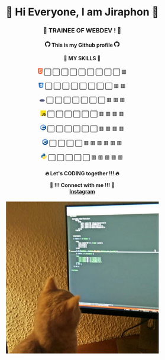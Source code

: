 <div align="center">
 <h1>🌟 Hi Everyone, I am Jiraphon 🌟</h1>
 <h3>🚀 TRAINEE OF WEBDEV ! 🚀</h3>
 <h4>

  <img width="15px" src="https://github.com/thejiraphxn/thejiraphxn/blob/main/assets/github-logo.png" />
  This is my Github profile
  <img width="15px" src="https://github.com/thejiraphxn/thejiraphxn/blob/main/assets/github-logo.png" />
  <br/>
  </h4>

  <h4>🧩 MY SKILLS 🧩</h4>
  <p><img width="13px" src="https://github.com/thejiraphxn/thejiraphxn/blob/main/assets/html5.png" /> ⬜️  ⬜️  ⬜️  ⬜️  ⬜️  ⬜️  ⬜️  ⬜️  ⬜️  🟥 </p>
  <p><img width="13px" src="https://github.com/thejiraphxn/thejiraphxn/blob/main/assets/css.png" /> ⬜️  ⬜️  ⬜️  ⬜️  ⬜️  ⬜️  ⬜️  ⬜️  🟥  🟥 </p>
  <p><img width="15px" src="https://github.com/thejiraphxn/thejiraphxn/blob/main/assets/php.png" /> ⬜️  ⬜️  ⬜️  ⬜️  ⬜️  ⬜️  ⬜️  🟥  🟥  🟥 </p>
  <p><img width="15px" src="https://github.com/thejiraphxn/thejiraphxn/blob/main/assets/js.webp" /> ⬜️  ⬜️  ⬜️  ⬜️  ⬜️  ⬜️  🟥  🟥  🟥  🟥 </p>
  <p><img width="15px" src="https://github.com/thejiraphxn/thejiraphxn/blob/main/assets/c.png" /> ⬜️  ⬜️  ⬜️  ⬜️ ⬜️  ⬜️  🟥  🟥  🟥  🟥 </p>
  <p><img width="15px" src="https://github.com/thejiraphxn/thejiraphxn/blob/main/assets/cplusplus.png" /> ⬜️  ⬜️  ⬜️  ⬜️  🟥  🟥  🟥  🟥  🟥  🟥 </p>
  <p><img width="15px" src="https://github.com/thejiraphxn/thejiraphxn/blob/main/assets/python.png" /> ⬜️  ⬜️  ⬜️  ⬜️  ⬜️  🟥  🟥  🟥  🟥  🟥 </p>

<h4>
  🔥 Let's CODING together !!! 🔥 <br/>
  
  🔗 !!! Connect with me !!! 🔗<br/>
  <a href="https://www.instagram.com/thejiraphxn">Instagram</a>
</h4>
 
 <img src="https://github.com/thejiraphxn/thejiraphxn/blob/main/assets/meowmeme.jpeg" />

</div>


